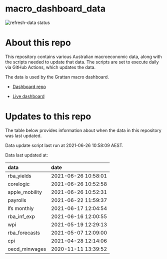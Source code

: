 
<!-- README.md is generated from README.Rmd. Please edit that file -->

# macro\_dashboard\_data

<!-- badges: start -->

![refresh-data
status](https://github.com/grattan/macro_dashboard_data/workflows/refresh-data/badge.svg)

<!-- badges: end -->

# About this repo

This repository contains various Australian macroeconomic data, along
with the scripts needed to update that data. The scripts are set to
execute daily via GitHub Actions, which updates the data.

The data is used by the Grattan macro dashboard.

  - [Dashboard repo](https://github.com/grattan/macrodashboard)

  - [Live dashboard](https://mattcowgill.shinyapps.io/macrodashboard/)

# Updates to this repo

The table below provides information about when the data in this
repository was last updated.

Data update script last run at 2021-06-26 10:58:09 AEST.

Data last updated at:

| data            | date                |
| :-------------- | :------------------ |
| rba\_yields     | 2021-06-26 10:58:01 |
| corelogic       | 2021-06-26 10:52:58 |
| apple\_mobility | 2021-06-26 10:52:31 |
| payrolls        | 2021-06-22 11:59:37 |
| lfs monthly     | 2021-06-17 12:04:54 |
| rba\_inf\_exp   | 2021-06-16 12:00:55 |
| wpi             | 2021-05-19 12:29:13 |
| rba\_forecasts  | 2021-05-07 12:09:00 |
| cpi             | 2021-04-28 12:14:06 |
| oecd\_minwages  | 2020-11-11 13:39:52 |
